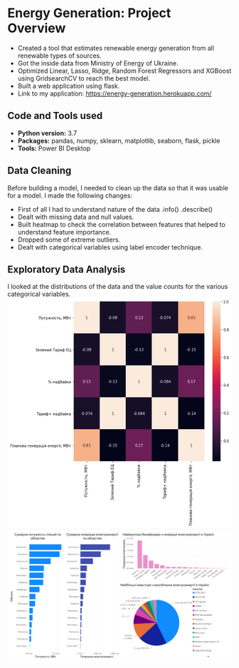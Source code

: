 # Energy Generation: Project Overview
  * Created a tool that estimates renewable energy generation from all renewable types of sources.   
  * Got the inside data from  Ministry of Energy of Ukraine.   
  * Optimized Linear, Lasso, Ridge, Random Forest Regressors and XGBoost using GridsearchCV to reach the best model.    
  * Built a web application using flask.  
  * Link to my application: https://energy-generation.herokuapp.com/  
    
## Code and Tools used
  * **Python version:** 3.7  
  * **Packages:** pandas, numpy, sklearn, matplotlib, seaborn, flask, pickle  
  * **Tools:** Power BI Desktop  
  
 ## Data Cleaning  
 Before building a model, I needed to clean up the data so that it was usable for a model. I made the following changes:  
 * First of all I had to understand nature of the data .info() .describe()
 * Dealt with missing data and null values.  
 * Built heatmap to check the correlation between features that helped to understand feature importance.   
 * Dropped some of extreme outliers.  
 * Dealt with categorical variables using label encoder technique.  
 
 ## Exploratory Data Analysis  
 I looked at the distributions of the data and the value counts for the various categorical variables.  
 ![alt text](https://github.com/booggi228/energy_generation/blob/master/images/cor.png "Correlations")
 ![alt text](https://github.com/booggi228/energy_generation/blob/master/images/dashboard-1.png)
 
 

